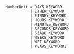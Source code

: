 <!-- This file is generated automatically by infrastructure scripts. Please don't edit by hand. -->

```{ .ebnf .slang-ebnf #NumberUnit }
NumberUnit = DAYS_KEYWORD
           | ETHER_KEYWORD
           | FINNEY_KEYWORD
           | HOURS_KEYWORD
           | MINUTES_KEYWORD
           | SECONDS_KEYWORD
           | SZABO_KEYWORD
           | WEEKS_KEYWORD
           | WEI_KEYWORD
           | YEARS_KEYWORD;
```
